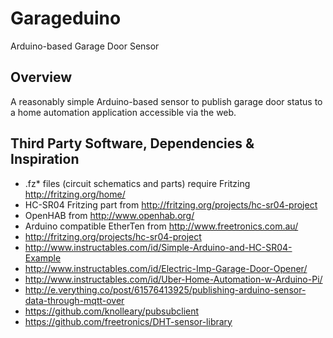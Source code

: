 # Garageduino
Arduino-based Garage Door Sensor

## Overview

A reasonably simple Arduino-based sensor to publish garage door status to a home automation application accessible via the web.

## Third Party Software, Dependencies & Inspiration

* .fz* files (circuit schematics and parts) require Fritzing http://fritzing.org/home/
* HC-SR04 Fritzing part from http://fritzing.org/projects/hc-sr04-project
* OpenHAB from http://www.openhab.org/
* Arduino compatible EtherTen from http://www.freetronics.com.au/
* http://fritzing.org/projects/hc-sr04-project
* http://www.instructables.com/id/Simple-Arduino-and-HC-SR04-Example
* http://www.instructables.com/id/Electric-Imp-Garage-Door-Opener/
* http://www.instructables.com/id/Uber-Home-Automation-w-Arduino-Pi/
* http://e.verything.co/post/61576413925/publishing-arduino-sensor-data-through-mqtt-over
* https://github.com/knolleary/pubsubclient
* https://github.com/freetronics/DHT-sensor-library
